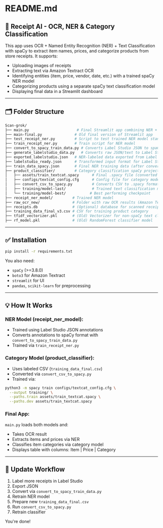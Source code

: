 # README.md

## 📃 Receipt AI - OCR, NER & Category Classification

This app uses OCR + Named Entity Recognition (NER) + Text Classification with spaCy to extract item names, prices, and categorize products from store receipts. It supports:

- Uploading images of receipts
- Extracting text via Amazon Textract OCR
- Identifying entities (item, price, vendor, date, etc.) with a trained spaCy NER model
- Categorizing products using a separate spaCy text classification model
- Displaying final data in a Streamlit dashboard

---

## 🗂️ Folder Structure

```bash
Scan-grok/
├── main.py                      # Final Streamlit app combining NER + Category
├── main-final.py               # Old final version of Streamlit app
├── test_receipt_ner.py         # Script to test trained NER model standalone
├── train_receipt_ner.py        # Train script for NER model
├── convert_to_spacy_train_data.py # Converts Label Studio JSON to spaCy format
├── generate_labelstudio_data.py   # Converts raw JSON/text to Label Studio import format
├── exported_labelstudio.json   # NER-labeled data exported from Label Studio
├── labelstudio_ready.json      # Transformed input format for Label Studio
├── train_data_spacy.json       # Final NER training data (after conversion)
├── product_classifier/         # Category classification spaCy project
│   ├── assets/train_textcat.spacy      # Final .spacy file (converted from CSV)
│   ├── configs/textcat_config.cfg      # Config file for category model
│   ├── convert_csv_to_spacy.py         # Converts CSV to .spacy format
│   ├── training/model-last/            # Trained text classification model
│   └── training/model-best/           # Best performing checkpoint
├── receipt_ner_model/         # Trained NER model
├── raw_ocr_new/               # Folder with raw OCR results (Amazon Textract)
├── receipts.db                # (Optional) database for scanned receipts
├── training_data_final_v3.csv # CSV for training product category
├── tfidf_vectorizer.pkl       # (Old) Vectorizer for non-spaCy text classification
├── rf_model.pkl               # (Old) RandomForest classifier model
```

---

## ✅ Installation

```bash
pip install -r requirements.txt
```

You also need:
- `spaCy` (>=3.8.0)
- `boto3` for Amazon Textract
- `streamlit` for UI
- `pandas`, `scikit-learn` for preprocessing

---

## 💡 How It Works

### NER Model (receipt_ner_model):
- Trained using Label Studio JSON annotations
- Converts annotations to spaCy format with `convert_to_spacy_train_data.py`
- Trained via `train_receipt_ner.py`

### Category Model (product_classifier):
- Uses labeled CSV (`training_data_final.csv`)
- Converted via `convert_csv_to_spacy.py`
- Trained via:
```bash
python3 -m spacy train configs/textcat_config.cfg \
  --output training/ \
  --paths.train assets/train_textcat.spacy \
  --paths.dev assets/train_textcat.spacy
```

### Final App:
`main.py` loads both models and:
- Takes OCR result
- Extracts items and prices via NER
- Classifies item categories via category model
- Displays table with columns: Item | Price | Category

---

## 🔹 Update Workflow

1. Label more receipts in Label Studio
2. Export JSON
3. Convert via `convert_to_spacy_train_data.py`
4. Retrain NER model
5. Prepare new `training_data_final.csv`
6. Run `convert_csv_to_spacy.py`
7. Retrain classifier

You're done!
